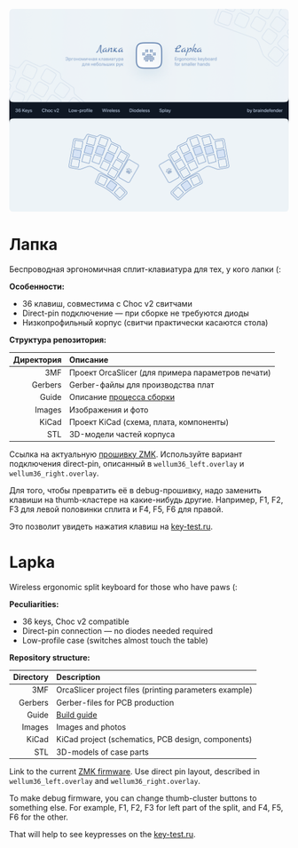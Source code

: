 ![](./Images/Lapka.png)

# Лапка

Беспроводная эргономичная сплит-клавиатура для тех, у кого лапки (:

**Особенности:**
- 36 клавиш, совместима с Choc v2 свитчами
- Direct-pin подключение — при сборке не требуются диоды
- Низкопрофильный корпус (свитчи практически касаются стола)

**Структура репозитория:**

| Директория | Описание                                              |
| ---------: | :---------------------------------------------------- |
| 3MF        | Проект OrcaSlicer (для примера параметров печати)     |
| Gerbers    | Gerber-файлы для производства плат                    |
| Guide      | Описание [процесса сборки](./Guide/build-guide-ru.md) |
| Images     | Изображения и фото                                    |
| KiCad      | Проект KiCad (схема, плата, компоненты)               |
| STL        | 3D-модели частей корпуса                              |

Ссылка на актуальную [прошивку ZMK](https://github.com/braindefender/wellum/tree/master/firmware/zmk/wellum36).
Используйте вариант подключения direct-pin, описанный в `wellum36_left.overlay` и `wellum36_right.overlay`.

Для того, чтобы превратить её в debug-прошивку, надо заменить клавиши на thumb-кластере на какие-нибудь другие.
Например, F1, F2, F3 для левой половинки сплита и F4, F5, F6 для правой. 

Это позволит увидеть нажатия клавиш на [key-test.ru](https://key-test.ru).

# Lapka

Wireless ergonomic split keyboard for those who have paws (:

**Peculiarities:**
- 36 keys, Choc v2 compatible
- Direct-pin connection — no diodes needed required
- Low-profile case (switches almost touch the table)

**Repository structure:**

| Directory | Description                                            |
| --------: | :----------------------------------------------------- |
| 3MF       | OrcaSlicer project files (printing parameters example) |
| Gerbers   | Gerber-files for PCB production                        |
| Guide     | [Build guide](./Guide/build-guide-en.md)               |
| Images    | Images and photos                                      |
| KiCad     | KiCad project (schematics, PCB design, components)     |
| STL       | 3D-models of case parts                                |

Link to the current [ZMK firmware](https://github.com/braindefender/wellum/tree/master/firmware/zmk/wellum36). 
Use direct pin layout, described in `wellum36_left.overlay` and `wellum36_right.overlay`.

To make debug firmware, you can change thumb-cluster buttons to something else.
For example, F1, F2, F3 for left part of the split, and F4, F5, F6 for the other.

That will help to see keypresses on the [key-test.ru](https://key-test.ru).